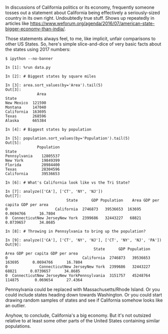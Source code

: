 In discussions of California politics or its economy, frequently someone tosses
out a statement about California being effectively a seriously-sized country in
its own right.  Undoubtedly true stuff.  Shows up repeatedly in articles like
https://www.weforum.org/agenda/2016/07/american-state-bigger-economy-than-india/.

Those statements always feel, to me, like implicit, unfair comparisons to other
US States.  So, here's simple slice-and-dice of very basic facts about the
states using 2017 numbers:

    $ ipython --no-banner

    In [1]: %run data.py

    In [2]: # Biggest states by square miles

    In [3]: area.sort_values(by='Area').tail(5)
    Out[3]:
                  Area
    State
    New Mexico  121590
    Montana     147040
    California  163695
    Texas       268596
    Alaska      665384

    In [4]: # Biggest states by population

    In [5]: population.sort_values(by='Population').tail(5)
    Out[5]:
                  Population
    State
    Pennsylvania    12805537
    New York        19849399
    Florida         20984400
    Texas           28304596
    California      39536653

    In [6]: # What's California look like vs the Tri State?

    In [7]: analyze(['CA'], ['CT', 'NY', 'NJ'])
    Out[7]:
                               State      GDP Population    Area GDP per capita GDP per area
    0                     California  2746873   39536653  163695      0.0694766      16.7804
    0  ConnecticutNew JerseyNew York  2399686   32443227   68821      0.0739657      34.8685

    In [8]: # Throwing in Pennsylvania to bring up the population?

    In [9]: analyze(['CA'], ['CT', 'NY', 'NJ'], ['CT', 'NY', 'NJ', 'PA'])
    Out[9]:
                                           State      GDP Population    Area GDP per capita GDP per area
    0                                 California  2746873   39536653  163695      0.0694766      16.7804
    0              ConnecticutNew JerseyNew York  2399686   32443227   68821      0.0739657      34.8685
    0  ConnecticutNew JerseyNew YorkPennsylvania  3151757   45248764  114875       0.069654      27.4364

Pennsylvania could be replaced with Massachusetts/Rhode Island.  Or you could
include states heading down towards Washington.  Or you could start drawing
random samples of states and see if California somehow looks like an outlier.

Anyhow, to conclude, California's a big economy.  But it's not outsized relative
to at least some other parts of the United States containing similar
populations.

